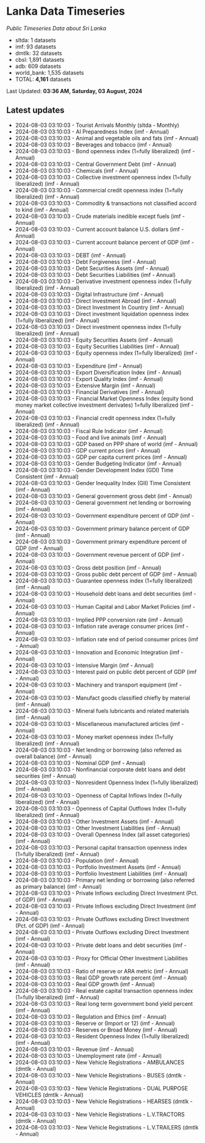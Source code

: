 # Lanka Data Timeseries
*Public Timeseries Data about Sri Lanka*

* sltda: 1 datasets
* imf: 93 datasets
* dmtlk: 32 datasets
* cbsl: 1,891 datasets
* adb: 609 datasets
* world_bank: 1,535 datasets
* TOTAL: **4,161** datasets

Last Updated: **03:36 AM, Saturday, 03 August, 2024**

## Latest updates

* 2024-08-03 03:10:03 - Tourist Arrivals Monthly (sltda - Monthly)
* 2024-08-03 03:10:03 - AI Preparedness Index (imf - Annual)
* 2024-08-03 03:10:03 - Animal and vegetable oils and fats (imf - Annual)
* 2024-08-03 03:10:03 - Beverages and tobacco (imf - Annual)
* 2024-08-03 03:10:03 - Bond openness index (1=fully liberalized) (imf - Annual)
* 2024-08-03 03:10:03 - Central Government Debt (imf - Annual)
* 2024-08-03 03:10:03 - Chemicals (imf - Annual)
* 2024-08-03 03:10:03 - Collective investment openness index (1=fully liberalized) (imf - Annual)
* 2024-08-03 03:10:03 - Commercial credit openness index (1=fully liberalized) (imf - Annual)
* 2024-08-03 03:10:03 - Commodity & transactions not classified accord to kind (imf - Annual)
* 2024-08-03 03:10:03 - Crude materials inedible except fuels (imf - Annual)
* 2024-08-03 03:10:03 - Current account balance U.S. dollars (imf - Annual)
* 2024-08-03 03:10:03 - Current account balance percent of GDP (imf - Annual)
* 2024-08-03 03:10:03 - DEBT (imf - Annual)
* 2024-08-03 03:10:03 - Debt Forgiveness (imf - Annual)
* 2024-08-03 03:10:03 - Debt Securities Assets (imf - Annual)
* 2024-08-03 03:10:03 - Debt Securities Liabilities (imf - Annual)
* 2024-08-03 03:10:03 - Derivative investment openness index (1=fully liberalized) (imf - Annual)
* 2024-08-03 03:10:03 - Digital Infrastructure (imf - Annual)
* 2024-08-03 03:10:03 - Direct Investment Abroad (imf - Annual)
* 2024-08-03 03:10:03 - Direct Investment In Country (imf - Annual)
* 2024-08-03 03:10:03 - Direct investment liquidation openness index (1=fully liberalized) (imf - Annual)
* 2024-08-03 03:10:03 - Direct investment openness index (1=fully liberalized) (imf - Annual)
* 2024-08-03 03:10:03 - Equity Securities Assets (imf - Annual)
* 2024-08-03 03:10:03 - Equity Securities Liabilities (imf - Annual)
* 2024-08-03 03:10:03 - Equity openness index (1=fully liberalized) (imf - Annual)
* 2024-08-03 03:10:03 - Expenditure (imf - Annual)
* 2024-08-03 03:10:03 - Export Diversification Index (imf - Annual)
* 2024-08-03 03:10:03 - Export Quality Index (imf - Annual)
* 2024-08-03 03:10:03 - Extensive Margin (imf - Annual)
* 2024-08-03 03:10:03 - Financial Derivatives (imf - Annual)
* 2024-08-03 03:10:03 - Financial Market Openness Index (equity bond money market collective investment derivates) 1=fully liberalized (imf - Annual)
* 2024-08-03 03:10:03 - Financial credit openness index (1=fully liberalized) (imf - Annual)
* 2024-08-03 03:10:03 - Fiscal Rule Indicator (imf - Annual)
* 2024-08-03 03:10:03 - Food and live animals (imf - Annual)
* 2024-08-03 03:10:03 - GDP based on PPP share of world (imf - Annual)
* 2024-08-03 03:10:03 - GDP current prices (imf - Annual)
* 2024-08-03 03:10:03 - GDP per capita current prices (imf - Annual)
* 2024-08-03 03:10:03 - Gender Budgeting Indicator (imf - Annual)
* 2024-08-03 03:10:03 - Gender Development Index (GDI) Time Consistent (imf - Annual)
* 2024-08-03 03:10:03 - Gender Inequality Index (GII) Time Consistent (imf - Annual)
* 2024-08-03 03:10:03 - General government gross debt (imf - Annual)
* 2024-08-03 03:10:03 - General government net lending or borrowing (imf - Annual)
* 2024-08-03 03:10:03 - Government expenditure percent of GDP (imf - Annual)
* 2024-08-03 03:10:03 - Government primary balance percent of GDP (imf - Annual)
* 2024-08-03 03:10:03 - Government primary expenditure percent of GDP (imf - Annual)
* 2024-08-03 03:10:03 - Government revenue percent of GDP (imf - Annual)
* 2024-08-03 03:10:03 - Gross debt position (imf - Annual)
* 2024-08-03 03:10:03 - Gross public debt percent of GDP (imf - Annual)
* 2024-08-03 03:10:03 - Guarantee openness index (1=fully liberalized) (imf - Annual)
* 2024-08-03 03:10:03 - Household debt loans and debt securities (imf - Annual)
* 2024-08-03 03:10:03 - Human Capital and Labor Market Policies (imf - Annual)
* 2024-08-03 03:10:03 - Implied PPP conversion rate (imf - Annual)
* 2024-08-03 03:10:03 - Inflation rate average consumer prices (imf - Annual)
* 2024-08-03 03:10:03 - Inflation rate end of period consumer prices (imf - Annual)
* 2024-08-03 03:10:03 - Innovation and Economic Integration (imf - Annual)
* 2024-08-03 03:10:03 - Intensive Margin (imf - Annual)
* 2024-08-03 03:10:03 - Interest paid on public debt percent of GDP (imf - Annual)
* 2024-08-03 03:10:03 - Machinery and transport equipment (imf - Annual)
* 2024-08-03 03:10:03 - Manufact goods classified chiefly by material (imf - Annual)
* 2024-08-03 03:10:03 - Mineral fuels lubricants and related materials (imf - Annual)
* 2024-08-03 03:10:03 - Miscellaneous manufactured articles (imf - Annual)
* 2024-08-03 03:10:03 - Money market openness index (1=fully liberalized) (imf - Annual)
* 2024-08-03 03:10:03 - Net lending or borrowing (also referred as overall balance) (imf - Annual)
* 2024-08-03 03:10:03 - Nominal GDP (imf - Annual)
* 2024-08-03 03:10:03 - Nonfinancial corporate debt loans and debt securities (imf - Annual)
* 2024-08-03 03:10:03 - Nonresident Openness Index (1=fully liberalized) (imf - Annual)
* 2024-08-03 03:10:03 - Openness of Capital Inflows Index (1=fully liberalized) (imf - Annual)
* 2024-08-03 03:10:03 - Openness of Capital Outflows Index (1=fully liberalized) (imf - Annual)
* 2024-08-03 03:10:03 - Other Investment Assets (imf - Annual)
* 2024-08-03 03:10:03 - Other Investment Liabilities (imf - Annual)
* 2024-08-03 03:10:03 - Overall Openness Index (all asset categories) (imf - Annual)
* 2024-08-03 03:10:03 - Personal capital transaction openness index (1=fully liberalized) (imf - Annual)
* 2024-08-03 03:10:03 - Population (imf - Annual)
* 2024-08-03 03:10:03 - Portfolio Investment Assets (imf - Annual)
* 2024-08-03 03:10:03 - Portfolio Investment Liabilities (imf - Annual)
* 2024-08-03 03:10:03 - Primary net lending or borrowing (also referred as primary balance) (imf - Annual)
* 2024-08-03 03:10:03 - Private Inflows excluding Direct Investment (Pct. of GDP) (imf - Annual)
* 2024-08-03 03:10:03 - Private Inflows excluding Direct Investment (imf - Annual)
* 2024-08-03 03:10:03 - Private Outflows excluding Direct Investment (Pct. of GDP) (imf - Annual)
* 2024-08-03 03:10:03 - Private Outflows excluding Direct Investment (imf - Annual)
* 2024-08-03 03:10:03 - Private debt loans and debt securities (imf - Annual)
* 2024-08-03 03:10:03 - Proxy for Official Other Investment Liabilities (imf - Annual)
* 2024-08-03 03:10:03 - Ratio of reserve or ARA metric (imf - Annual)
* 2024-08-03 03:10:03 - Real GDP growth rate percent (imf - Annual)
* 2024-08-03 03:10:03 - Real GDP growth (imf - Annual)
* 2024-08-03 03:10:03 - Real estate capital transaction openness index (1=fully liberalized) (imf - Annual)
* 2024-08-03 03:10:03 - Real long term government bond yield percent (imf - Annual)
* 2024-08-03 03:10:03 - Regulation and Ethics (imf - Annual)
* 2024-08-03 03:10:03 - Reserve or (Import or 12) (imf - Annual)
* 2024-08-03 03:10:03 - Reserves or Broad Money (imf - Annual)
* 2024-08-03 03:10:03 - Resident Openness Index (1=fully liberalized) (imf - Annual)
* 2024-08-03 03:10:03 - Revenue (imf - Annual)
* 2024-08-03 03:10:03 - Unemployment rate (imf - Annual)
* 2024-08-03 03:10:03 - New Vehicle Registrations - AMBULANCES (dmtlk - Annual)
* 2024-08-03 03:10:03 - New Vehicle Registrations - BUSES (dmtlk - Annual)
* 2024-08-03 03:10:03 - New Vehicle Registrations - DUAL PURPOSE VEHICLES (dmtlk - Annual)
* 2024-08-03 03:10:03 - New Vehicle Registrations - HEARSES (dmtlk - Annual)
* 2024-08-03 03:10:03 - New Vehicle Registrations - L.V.TRACTORS (dmtlk - Annual)
* 2024-08-03 03:10:03 - New Vehicle Registrations - L.V.TRAILERS (dmtlk - Annual)